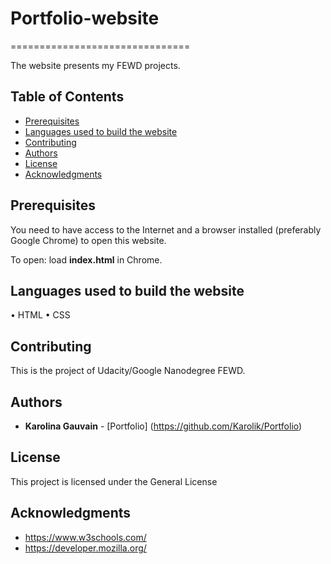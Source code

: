 # Portfolio-website
===============================

The website presents my FEWD projects.

## Table of Contents

* [Prerequisites](#prerequisites)
* [Languages used to build the website](#languages_used_to_build_the_website)
* [Contributing](#contributing)
* [Authors](#authors)
* [License](#license)
* [Acknowledgments](#acknowledgments)


## Prerequisites

You need to have access to the Internet and a browser installed (preferably Google Chrome) to open this website.

To open: load **index.html** in Chrome.


## Languages used to build the website

•	HTML
•	CSS

## Contributing

This is the project of Udacity/Google Nanodegree FEWD.

## Authors

* **Karolina Gauvain**  - [Portfolio] (https://github.com/Karolik/Portfolio)

## License

This project is licensed under the General License 

## Acknowledgments

* https://www.w3schools.com/
* https://developer.mozilla.org/
